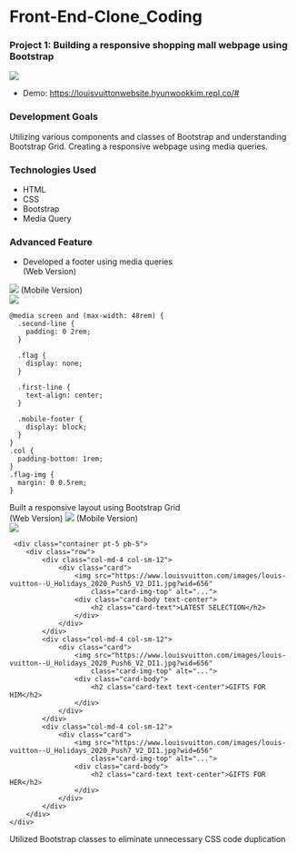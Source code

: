 # Front-End-Clone_Coding

### Project 1: Building a responsive shopping mall webpage using Bootstrap 
![](https://i.imgur.com/5Tb5RzN.jpg)

* Demo: https://louisvuittonwebsite.hyunwookkim.repl.co/#

### Development Goals 
Utilizing various components and classes of Bootstrap and understanding Bootstrap Grid. Creating a responsive webpage using media queries.

### Technologies Used
* HTML
* CSS
* Bootstrap
* Media Query

### Advanced Feature
* Developed a footer using media queries<br>
(Web Version)

![](https://i.imgur.com/4uqRyU0.png)
 (Mobile Version) <br>
![](https://i.imgur.com/Clb1bdW.png)
```css=
@media screen and (max-width: 48rem) {
  .second-line {
    padding: 0 2rem;
  }

  .flag {
    display: none;
  }

  .first-line {
    text-align: center;
  }

  .mobile-footer {
    display: block;
  }
}
.col {
  padding-bottom: 1rem;
}
.flag-img {
  margin: 0 0.5rem;
}
```
Built a responsive layout using Bootstrap Grid<br>
(Web Version)
![](https://i.imgur.com/Z8VL6OC.png)
 (Mobile Version) <br>
![](https://i.imgur.com/xHGAWlc.png)
```html=
 <div class="container pt-5 pb-5">
    <div class="row"> 
        <div class="col-md-4 col-sm-12">
            <div class="card">
                <img src="https://www.louisvuitton.com/images/louis-vuitton--U_Holidays_2020_Push5_V2_DI1.jpg?wid=656"
                    class="card-img-top" alt="...">
                <div class="card-body text-center">
                    <h2 class="card-text">LATEST SELECTION</h2>
                </div>
            </div> 
        </div>
        <div class="col-md-4 col-sm-12">
            <div class="card">
                <img src="https://www.louisvuitton.com/images/louis-vuitton--U_Holidays_2020_Push6_V2_DI1.jpg?wid=656"
                    class="card-img-top" alt="...">
                <div class="card-body">
                    <h2 class="card-text text-center">GIFTS FOR HIM</h2>
                </div>
            </div>
        </div>
        <div class="col-md-4 col-sm-12">
            <div class="card">
                <img src="https://www.louisvuitton.com/images/louis-vuitton--U_Holidays_2020_Push7_V2_DI1.jpg?wid=656"
                    class="card-img-top" alt="...">
                <div class="card-body">
                    <h2 class="card-text text-center">GIFTS FOR HER</h2>
                </div>
            </div>
        </div>
    </div>
</div>
```
Utilized Bootstrap classes to eliminate unnecessary CSS code duplication <br>
